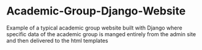 # Academic-Group-Django-Website
Example of a typical academic group website built with Django where specific data of the academic group is manged entirely from the admin site and then delivered to the html templates
